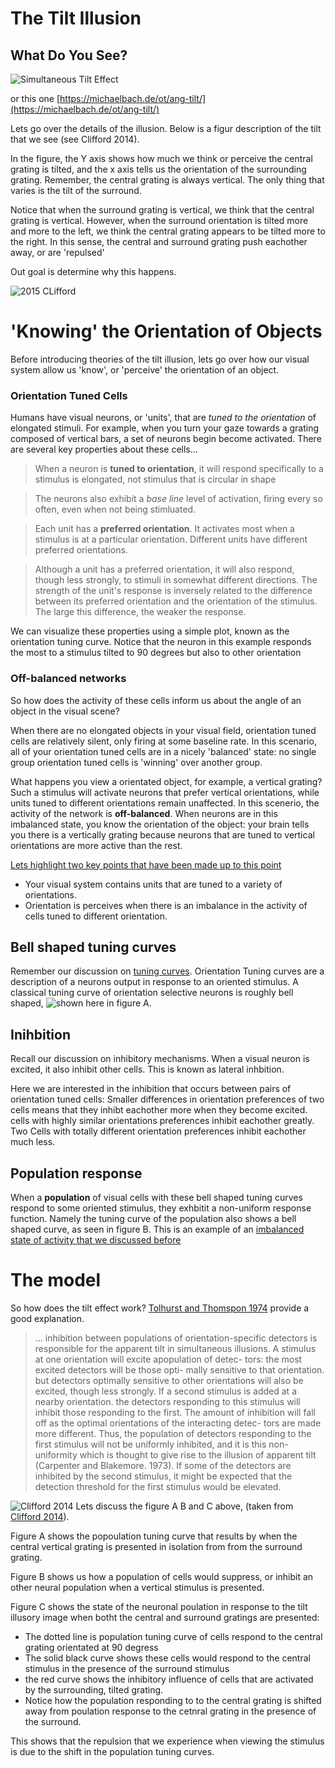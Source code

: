 
# The Tilt Illusion
## What Do You See?
![Simultaneous Tilt Effect](illASSETS/simultaneous_tilt_stimulus.png)

or this one
[https://michaelbach.de/ot/ang-tilt/](https://michaelbach.de/ot/ang-tilt/)

Lets go over the details of the illusion. Below is a figur description of the tilt that we see (see Clifford 2014). 

In the figure, the Y axis shows how much we think or perceive the central grating is tilted, and the x axis tells us the orientation of the surrounding grating. Remember, the central grating is always vertical. The only thing that varies is the tilt of the surround.

Notice that when the surround grating is vertical, we think that the central grating is vertical. However, when the surround orientation is tilted more and more to the left, we think the central grating appears to be tilted more to the right. In this sense, the central and surround grating push eachother away, or are 'repulsed'

Out goal is determine why this happens.

![2015 CLifford](illASSETS/2014_clifford_fig1.png)

# 'Knowing' the Orientation of Objects
Before introducing theories of the tilt illusion, lets go over how our visual system allow us 'know', or 'perceive' the orientation of an object.

### Orientation Tuned Cells
Humans have visual neurons, or 'units', that are *tuned to the orientation*  of elongated stimuli. For example, when you turn your gaze towards a grating composed of vertical bars, a set of neurons begin become activated. There are several key properties about these cells...

> When a neuron is **tuned to orientation**, it will respond specifically to a stimulus is elongated, not stimulus that is circular in shape

> The neurons also exhibit a *base line* level of activation, firing every so often, even when not being stimluated.

> Each unit has a **preferred orientation**. It activates most when a stimulus is at a particular orientation. Different units have different preferred orientations.

> Although a unit has a preferred orientation, it will also respond, though less strongly, to stimuli in somewhat different directions. The strength of the unit's response is inversely related to the difference between its preferred orientation and the orientation of the stimulus. The large this difference, the weaker the response. 

We can visualize these properties using a simple plot, known as the orientation tuning curve. Notice that the neuron in this example responds the most to a stimulus tilted to 90 degrees but also to other orientation 

### Off-balanced networks
So how does the activity of these cells inform us about the angle of an object in the visual scene?

When there are no elongated objects in your visual field, orientation tuned cells are relatively silent, only firing at some baseline rate. In this scenario, all of your orientation tuned cells are in a nicely 'balanced' state: no single group orientation tuned cells is 'winning' over another group. 

What happens you view a orientated object, for example, a vertical grating? Such a stimulus will activate neurons that prefer vertical orientations,  while units tuned to different orientations remain unaffected. In this scenerio, the activity of the network is **off-balanced**. When neurons are in this imbalanced state, you know the orientation of the object: your brain tells you there is a vertically grating because neurons that are tuned to vertical orientations are more active than the rest.

<u>Lets highlight two key points that have been made up to this point</u>
- Your visual system contains units that are tuned to a variety of orientations.
- Orientation is perceives when there is an imbalance in the activity of cells tuned to different orientation. 


## Bell shaped tuning curves
Remember our discussion on [tuning curves](). Orientation Tuning curves are a description of a neurons output in response to an oriented stimulus. A classical tuning curve of orientation selective neurons is roughly bell shaped, ![shown here in figure A](illASSETS/population_tuning_curves_classical.png).  

## Inihbition
Recall our discussion on inhibitory mechanisms. When a visual neuron is excited, it also inhibit other cells. This is known as lateral inhbition. 

Here we are interested in the inhibition that occurs between pairs of orientation tuned cells: Smaller differences in orientation preferences of two cells means that they inhibt eachother more when they become excited. cells with highly similar orientations preferences inhibit eachother greatly. Two Cells with totally different orientation preferences inhibit eachother much less. 

## Population response
When a **population** of visual cells with these bell shaped tuning curves respond to some oriented stimulus, they exhbitit a non-uniform response function.  Namely the tuning curve of the population also shows a bell shaped curve, as seen in figure B. This is an example of an [imbalanced state of activity that we discussed before]()


# The model
So how does the tilt effect work? [Tolhurst and Thomspon 1974]() provide a good explanation. 


> ... inhibition between populations of orientation-specific detectors is responsible for the apparent tilt in simultaneous illusions. A stimulus at one orientation will excite apopulation of detec- tors: the most excited detectors will be those opti- mally sensitive to that orientation. but detectors optimally sensitive to other orientations will also be excited, though less strongly. If a second stimulus is added at a nearby orientation. the detectors responding to this stimulus will inhibit those responding to the first. The amount of inhibition will fall off as the optimal orientations of the interacting detec- tors are made more different. Thus, the population of detectors responding to the first stimulus will not be uniformly inhibited, and it is this non-uniformity which is  thought to give rise to the illusion of apparent tilt (Carpenter and Blakemore. 1973). If some of the detectors are inhibited by the second stimulus, it might be expected that the detection threshold for the first stimulus would be elevated.

![Clifford 2014](illASSETS/2014_clifford_simtile_pureinhibition_model.png)
Lets discuss the figure A B and C above,  (taken from [Clifford 2014]()). 

Figure A shows the popoulation tuning curve that results by when the central vertical grating is presented in isolation from from the surround grating. 

Figure B shows us how a population of cells would suppress, or inhibit an other neural population when a vertical stimulus is presented. 

Figure C shows the state of the neuronal poulation in response to the tilt illusory image when botht the central and surround gratings are presented: 
- The dotted line is population tuning curve of cells respond to the central grating orientated at 90 degress
- The solid black curve shows these cells would respond to the central stimulus in the presence of the surround stimulus
- the red curve shows the inhibitory influence of cells that are activated by the surrounding, tilted grating. 
- Notice how the population responding to to the central grating is shifted away from poulation response to the cetnral grating in the presence of the surround. 

This shows that the repulsion that we experience when viewing the stimulus is due to the shift in the population tuning curves.